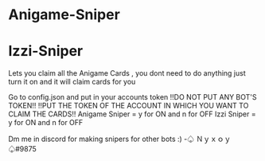 # Anigame-Sniper
# Izzi-Sniper
Lets you claim all the Anigame Cards , you dont need to do anything just turn it on and it will claim cards for you 

Go to config.json and put in your accounts token !!DO NOT PUT ANY BOT'S TOKEN!! !!PUT THE TOKEN OF THE ACCOUNT IN WHICH YOU WANT TO CLAIM THE CARDS!!
Anigame Sniper = y for ON   and    n for OFF
Izzi Sniper = y for ON   and    n for OFF

Dm me in discord for making snipers for other bots :)
                                              -♤  Ｎｙｘｏｙ ♤#9875
